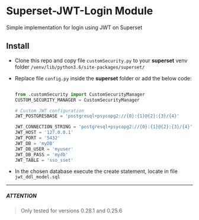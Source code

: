 # Superset-JWT-Login Module

Simple implementation for login using JWT on Superset


## Install

- Clone this repo and copy file `customSecurity.py` to your **superset** venv folder `/venv/lib/python3.6/site-packages/superset/`
- Replace file `config.py` inside the **superset** folder or add the below code:

    ```python

    from .customSecurity import CustomSecurityManager
    CUSTOM_SECURITY_MANAGER = CustomSecurityManager

    # Custom JWT configuration
    JWT_POSTGRESBASE = 'postgresql+psycopg2://{0}:{1}@{2}:{3}/{4}'

    JWT_CONNECTION_STRING = 'postgresql+psycopg2://{0}:{1}@{2}:{3}/{4}'
    JWT_HOST = '127.0.0.1'
    JWT_PORT = '5432'
    JWT_DB = 'myDB'
    JWT_DB_USER = 'myuser'
    JWT_DB_PASS = 'mydb'
    JWT_TABLE = 'sso_sset'

    ```
- In the chosen database execute the create statement, locate in file `jwt_ddl_model.sql`

---
##### ATTENTION
> Only tested for versions 0.28.1 and 0.25.6